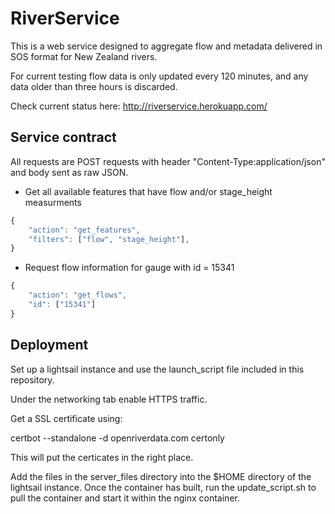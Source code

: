# RiverService
This is a web service designed to aggregate flow and metadata delivered in SOS format for New Zealand rivers.

For current testing flow data is only updated every 120 minutes, and any data older than three hours is discarded.

Check current status here: http://riverservice.herokuapp.com/

## Service contract

All requests are POST requests with header "Content-Type:application/json" and body sent as raw JSON.

* Get all available features that have flow and/or stage_height measurments

```javascript
{
	"action": "get_features",
	"filters": ["flow", "stage_height"],
}
```

* Request flow information for gauge with id = 15341

```javascript
{
    "action": "get_flows",
    "id": ["15341"]
}
```
## Deployment

Set up a lightsail instance and use the launch_script file included in this repository.

Under the networking tab enable HTTPS traffic.

Get a SSL certificate using:

certbot --standalone -d openriverdata.com certonly

This will put the certicates in the right place.

Add the files in the server_files directory into the $HOME directory of the lightsail instance.  Once the container has built, run the update_script.sh to pull the container and start it within the nginx container.
